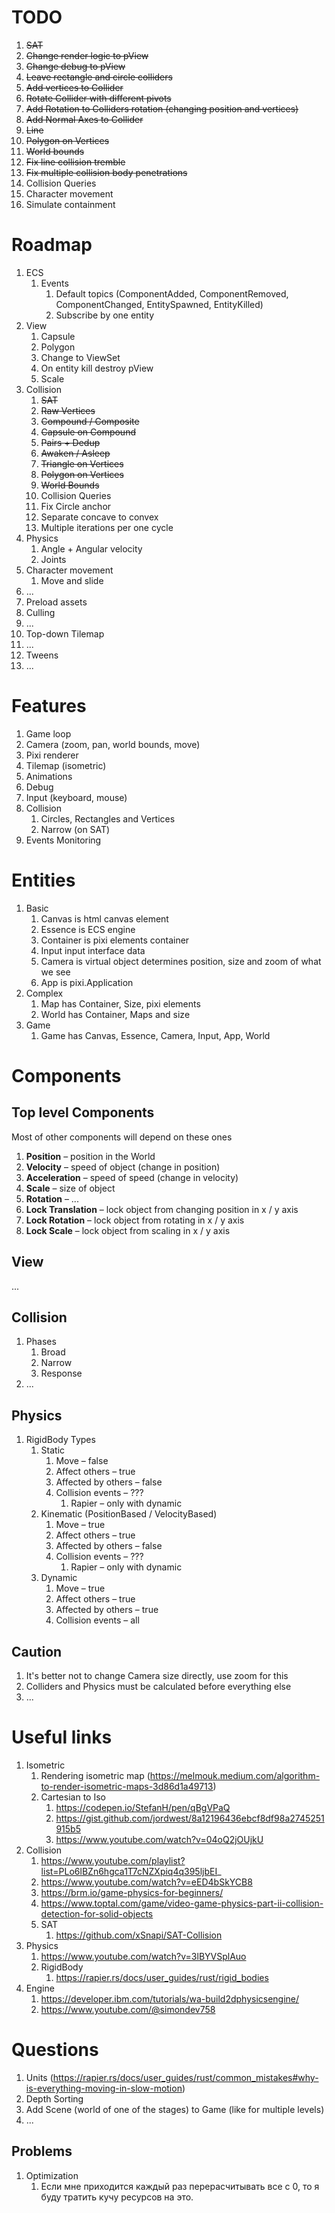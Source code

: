 # TODO

1. ~~SAT~~
1. ~~Change render logic to pView~~
1. ~~Change debug to pView~~
1. ~~Leave rectangle and circle colliders~~
1. ~~Add vertices to Collider~~
1. ~~Rotate Collider with different pivots~~
1. ~~Add Rotation to Colliders rotation (changing position and vertices)~~
1. ~~Add Normal Axes to Collider~~
1. ~~Line~~
1. ~~Polygon on Vertices~~
1. ~~World bounds~~
1. ~~Fix line collision tremble~~
1. ~~Fix multiple collision body penetrations~~
1. Collision Queries
1. Character movement
1. Simulate containment

# Roadmap

1. ECS
    1. Events
        1. Default topics (ComponentAdded, ComponentRemoved, ComponentChanged, EntitySpawned, EntityKilled)
        1. Subscribe by one entity
1. View
    1. Capsule
    1. Polygon
    1. Change to ViewSet
    1. On entity kill destroy pView
    1. Scale
1. Collision
    1. ~~SAT~~
    1. ~~Raw Vertices~~
    1. ~~Compound / Composite~~
    1. ~~Capsule on Compound~~
    1. ~~Pairs + Dedup~~
    1. ~~Awaken / Asleep~~
    1. ~~Triangle on Vertices~~
    1. ~~Polygon on Vertices~~
    1. ~~World Bounds~~
    1. Collision Queries
    1. Fix Circle anchor
    1. Separate concave to convex
    1. Multiple iterations per one cycle
1. Physics
    1. Angle + Angular velocity
    1. Joints
1. Character movement
    1. Move and slide
1. ...
1. Preload assets
1. Culling
1. ...
1. Top-down Tilemap
1. ...
1. Tweens
1. ...

# Features

1. Game loop
1. Camera (zoom, pan, world bounds, move)
1. Pixi renderer
1. Tilemap (isometric)
1. Animations
1. Debug
1. Input (keyboard, mouse)
1. Collision
    1. Circles, Rectangles and Vertices
    1. Narrow (on SAT)
1. Events Monitoring

# Entities

1. Basic
    1. Canvas is html canvas element
    1. Essence is ECS engine
    1. Container is pixi elements container
    1. Input input interface data
    1. Camera is virtual object determines position, size and zoom of what we see
    1. App is pixi.Application
1. Complex
    1. Map has Container, Size, pixi elements
    1. World has Container, Maps and size
1. Game
    1. Game has Canvas, Essence, Camera, Input, App, World

# Components

## Top level Components

Most of other components will depend on these ones

1. **Position** – position in the World
1. **Velocity** – speed of object (change in position)
1. **Acceleration** – speed of speed (change in velocity)
1. **Scale** – size of object
1. **Rotation** – ...
1. **Lock Translation** – lock object from changing position in x / y axis
1. **Lock Rotation** – lock object from rotating in x / y axis
1. **Lock Scale** – lock object from scaling in x / y axis

## View

...

## Collision

1. Phases
    1. Broad
    1. Narrow
    1. Response
1. ...

## Physics

1. RigidBody Types
    1. Static
        1. Move – false
        1. Affect others – true
        1. Affected by others – false
        1. Collision events – ???
            1. Rapier – only with dynamic
    1. Kinematic (PositionBased / VelocityBased)
        1. Move – true
        1. Affect others – true
        1. Affected by others – false
        1. Collision events – ???
            1. Rapier – only with dynamic
    1. Dynamic
        1. Move – true
        1. Affect others – true
        1. Affected by others – true
        1. Collision events – all

## Caution

1. It's better not to change Camera size directly, use zoom for this
1. Colliders and Physics must be calculated before everything else
1. ...


# Useful links

1. Isometric
    1. Rendering isometric map (https://melmouk.medium.com/algorithm-to-render-isometric-maps-3d86d1a49713)
    1. Cartesian to Iso
        1. https://codepen.io/StefanH/pen/qBgVPaQ
        1. https://gist.github.com/jordwest/8a12196436ebcf8df98a2745251915b5
        1. https://www.youtube.com/watch?v=04oQ2jOUjkU
1. Collision
    1. https://www.youtube.com/playlist?list=PLo6lBZn6hgca1T7cNZXpiq4q395ljbEI_
    1. https://www.youtube.com/watch?v=eED4bSkYCB8
    1. https://brm.io/game-physics-for-beginners/
    1. https://www.toptal.com/game/video-game-physics-part-ii-collision-detection-for-solid-objects
    1. SAT
        1. https://github.com/xSnapi/SAT-Collision
1. Physics
    1. https://www.youtube.com/watch?v=3lBYVSplAuo
    1. RigidBody
        1. https://rapier.rs/docs/user_guides/rust/rigid_bodies
1. Engine
    1. https://developer.ibm.com/tutorials/wa-build2dphysicsengine/
    1. https://www.youtube.com/@simondev758


# Questions

1. Units (https://rapier.rs/docs/user_guides/rust/common_mistakes#why-is-everything-moving-in-slow-motion)
1. Depth Sorting
1. Add Scene (world of one of the stages) to Game (like for multiple levels)
1. ...

## Problems

1. Optimization
    1. Если мне приходится каждый раз перерасчитывать все с 0, то я буду тратить
    кучу ресурсов на это.